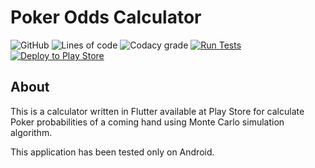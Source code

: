 # Poker Odds Calculator

![GitHub](https://img.shields.io/github/license/DouglasDRF/poker-odds-calculator)
![Lines of code](https://img.shields.io/tokei/lines/github/DouglasDRF/poker-odds-calculator)
![Codacy grade](https://img.shields.io/codacy/grade/c6305eea17d04b809eedb294905370ca)
[![Run Tests](https://github.com/DouglasDRF/poker-odds-calculator/actions/workflows/automated_tests.yml/badge.svg)](https://github.com/DouglasDRF/poker-odds-calculator/actions/workflows/automated_tests.yml)
[![Deploy to Play Store](https://github.com/DouglasDRF/poker-odds-calculator/actions/workflows/beta_deploy_play_store.yml/badge.svg)](https://github.com/DouglasDRF/poker-odds-calculator/actions/workflows/beta_deploy_play_store.yml)

## About

This is a calculator written in Flutter available at Play Store for calculate Poker probabilities of a coming hand using Monte Carlo simulation algorithm.

This application has been tested only on Android.
